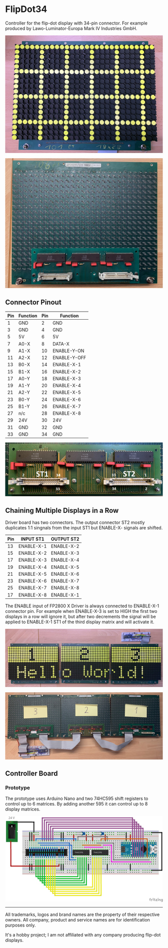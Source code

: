 # FlipDot34

Controller for the flip-dot display with 34-pin connector. For example produced by Lawo-Luminator-Europa Mark IV Industries GmbH.

![Prototype](./_img/front.jpg)

![Prototype](./_img/back.jpg)

## Connector Pinout
| Pin |  Function | Pin |  Function |
| --- | ------ | --- | ------ |
| 1   | GND  | 2   | GND  | 
| 3   | GND  | 4   | GND  | 
| 5   | 5V  |  6   | 5V  | 
| 7   | A0-X | 8 | DATA-X |
| 9   | A1-X | 10 | ENABLE-Y-ON |
| 11   | A2-X | 12 | ENABLE-Y-OFF |
| 13   | B0-X | 14 | ENABLE-X-1 |
| 15   | B1-X | 16 | ENABLE-X-2 |
| 17   | A0-Y | 18 | ENABLE-X-3 |
| 19   | A1-Y | 20 | ENABLE-X-4 |
| 21   | A2-Y | 22 | ENABLE-X-5 |
| 23   | B0-Y | 24 | ENABLE-X-6 |
| 25   | B1-Y | 26 | ENABLE-X-7 |
| 27   | n/c | 28 | ENABLE-X-8 |
| 29   | 24V  |  30   | 24V  | 
| 31   | GND  | 32   | GND  | 
| 33   | GND  | 34   | GND  | 

![Prototype](./_img/driver-board.jpg)

## Chaining Multiple Displays in a Row

Driver board has two connectors. The output connector ST2 mostly duplicates 1:1 singnals from the input ST1 but ENABLE-X- signals are shifted. 

| Pin | INPUT  ST1 |  OUTPUT ST2 |
| --- | ---------- | ---------- |
| 13  | ENABLE-X-1 | ENABLE-X-2 |
| 15  | ENABLE-X-2 | ENABLE-X-3 |
| 17  | ENABLE-X-3 | ENABLE-X-4 |
| 19  | ENABLE-X-4 | ENABLE-X-5 |
| 21  | ENABLE-X-5 | ENABLE-X-6 |
| 23  | ENABLE-X-6 | ENABLE-X-7 |
| 25  | ENABLE-X-7 | ENABLE-X-8 |
| 17  | ENABLE-X-8 | ENABLE-X-1 |

The ENABLE input of FP2800 X Driver is always connected to ENABLE-X-1 connector pin. For example when ENABLE-X-3 is set to HIGH the first two displays in a row will ignore it, but after two decrements the signal will be applied to ENABLE-X-1 ST1 of the third display matrix and will activate it.


![Prototype](./_img/row_front.jpg)

![Prototype](./_img/row_back.jpg)

## Controller Board

### Prototype

The prototype uses Arduino Nano and two 74HC595 shift registers to control up to 6 matrices. By adding another 595 it can control up to 8 display matrices.

![Prototype](./_img/FlipDot34-prototype.png)



---
All trademarks, logos and brand names are the property of their respective owners. All company, product and service names are for identification purposes only. 

It's a hobby project; I am not affiliated with any  company producing flip-dot displays.

